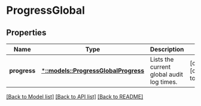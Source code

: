 # ProgressGlobal

## Properties
Name | Type | Description | Notes
------------ | ------------- | ------------- | -------------
**progress** | [***::models::ProgressGlobalProgress**](ProgressGlobalProgress.md) | Lists the current global audit log times. | [optional] [default to null]

[[Back to Model list]](../README.md#documentation-for-models) [[Back to API list]](../README.md#documentation-for-api-endpoints) [[Back to README]](../README.md)


